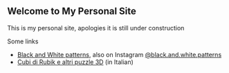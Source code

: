 ## Welcome to My Personal Site

This is my personal site, apologies it is still under construction

Some links
- [Black and White patterns](https://sites.google.com/view/blackandwhitepatterns), also on Instagram [@black.and.white.patterns](https://www.instagram.com/black.and.white.patterns/)
- [Cubi di Rubik e altri puzzle 3D](https://sites.google.com/view/cubi-di-rubik-e-puzzle-3d) (in Italian)

